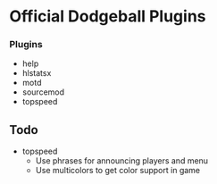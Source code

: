 # Official Dodgeball Plugins

### Plugins
* help
* hlstatsx
* motd
* sourcemod
* topspeed

## Todo

* topspeed
  * Use phrases for announcing players and menu
  * Use multicolors to get color support in game